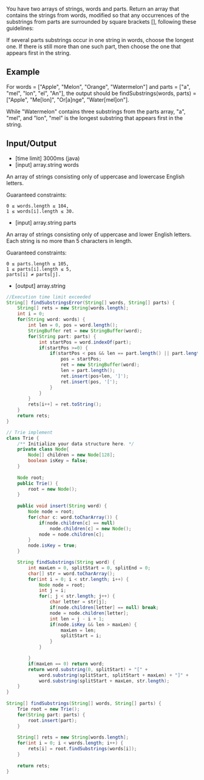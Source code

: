 You have two arrays of strings, words and parts. Return an array that contains the strings from words, modified so that any occurrences of the substrings from parts are surrounded by square brackets [], following these guidelines:

If several parts substrings occur in one string in words, choose the longest one. If there is still more than one such part, then choose the one that appears first in the string.

## Example

For words = ["Apple", "Melon", "Orange", "Watermelon"] and parts = ["a", "mel", "lon", "el", "An"], the output should be
findSubstrings(words, parts) = ["Apple", "Me[lon]", "Or[a]nge", "Water[mel]on"].

While "Watermelon" contains three substrings from the parts array, "a", "mel", and "lon", "mel" is the longest substring that appears first in the string.

## Input/Output

- [time limit] 3000ms (java)
- [input] array.string words

An array of strings consisting only of uppercase and lowercase English letters.

Guaranteed constraints:
```
0 ≤ words.length ≤ 104,
1 ≤ words[i].length ≤ 30.
```

- [input] array.string parts

An array of strings consisting only of uppercase and lower English letters. Each string is no more than 5 characters in length.

Guaranteed constraints:
```
0 ≤ parts.length ≤ 105,
1 ≤ parts[i].length ≤ 5,
parts[i] ≠ parts[j].
```

- [output] array.string

```java
//Execution time limit exceeded
String[] findSubstringsError(String[] words, String[] parts) {
    String[] rets = new String[words.length];
    int i = 0;
    for(String word: words) {
        int len = 0, pos = word.length();
        StringBuffer ret = new StringBuffer(word);
        for(String part: parts) {
            int startPos = word.indexOf(part);
            if(startPos >=0) {
                if(startPos < pos && len == part.length() || part.length() > len) {
                    pos = startPos;
                    ret = new StringBuffer(word);
                    len = part.length();
                    ret.insert(pos+len, ']');
                    ret.insert(pos, '[');
                }
            }
        }
        rets[i++] = ret.toString();
    }
    return rets;
}

// Trie implement
class Trie {
    /** Initialize your data structure here. */
    private class Node{
        Node[] children = new Node[128];
        boolean isKey = false;
    }
    
    Node root;
    public Trie() {
        root = new Node();
    }
    
    public void insert(String word) {
        Node node = root;
        for(char c: word.toCharArray()) {
            if(node.children[c] == null) 
                node.children[c] = new Node();
            node = node.children[c];
        }
        node.isKey = true;
    }

    String findSubstrings(String word) {
        int maxLen = 0, splitStart = 0, splitEnd = 0;
        char[] str = word.toCharArray();
        for(int i = 0; i < str.length; i++) {
            Node node = root;
            int j = i;
            for(; j < str.length; j++) {
                char letter = str[j];
                if(node.children[letter] == null) break;
                node = node.children[letter];
                int len = j - i + 1;
                if(node.isKey && len > maxLen) {
                    maxLen = len;
                    splitStart = i;
                }
            }

        }
        if(maxLen == 0) return word;
        return word.substring(0, splitStart) + "[" +
            word.substring(splitStart, splitStart + maxLen) + "]" + 
            word.substring(splitStart + maxLen, str.length);
    }
}
    
String[] findSubstrings(String[] words, String[] parts) {
    Trie root = new Trie();
    for(String part: parts) {
        root.insert(part);
    }
    
    String[] rets = new String[words.length];
    for(int i = 0; i < words.length; i++) {
        rets[i] = root.findSubstrings(words[i]);
    }
    
    return rets;
}
```
